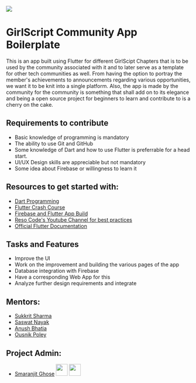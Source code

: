 ![](https://github.com/smaranjitghose/DeepDataDump/blob/master/gssoc3.png)

# GirlScript Community App Boilerplate

This is an app built using Flutter for different GirlScipt Chapters that is to be used by the community associated with it and to later serve as a template for other tech communities as well. From having the option to portray the member's achievements to announcements regarding various opportunities, we want it to be knit into a single platform. Also, the app is made by the community for the community is something that shall add on to its elegance and being a open source project for beginners to learn and contribute to is a cherry on the cake. 


## Requirements to contribute

- Basic knowledge of programming is mandatory
-  The ability to use Git and GitHub
- Some knowledge of Dart and how to use Flutter is preferrable for a head start.
- UI/UX Design skills are appreciable but not mandatory
- Some idea about Firebase or willingness to learn it

##  Resources to get started with:
+  [Dart Programming](https://www.youtube.com/watch?v=Ej_Pcr4uC2Q)
+  [Flutter Crash Course](https://www.youtube.com/watch?v=pTJJsmejUOQ)
+  [Firebase and Flutter  App Build](https://www.youtube.com/playlist?list=PL4cUxeGkcC9j--TKIdkb3ISfRbJeJYQwC)
+  [Reso Code's Youtube Channel for best practices](https://www.youtube.com/channel/UCSIvrn68cUk8CS8MbtBmBkA/featured)
+  [Official Flutter Documentation](https://flutter.dev/docs)

## Tasks and Features

* Improve the UI
* Work on the improvement and building the various pages of the app
* Database integration with  Firebase
* Have a corresponding Web App for this
* Analyze further design requirements and integrate

## Mentors:
* [Sukkrit Sharma](https://github.com/sukkritsharmaofficial)
* [Saswat Nayak](https://github.com/swat1998)
* [Anush Bhatia](https://github.com/anushbhatia)
* [Ousnik Poley](https://github.com/ousnik)

## Project Admin:
* [Smaranjit Ghose](https://github.com/smaranjitghose)
<a href="https://www.linkedin.com/in/smaranjitghose/"><img src="https://github.com/smaranjitghose/DeepDataDump/blob/master/desciption/linkedIn_logo.png" width="32px" height="32px"></a>
<a href="https://twitter.com/smaranjitghose"><img src="https://github.com/smaranjitghose/DeepDataDump/blob/master/desciption/twitter_logo.png" width="32px" height="32px"></a>


